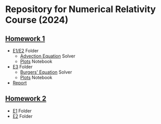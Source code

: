 # Repository for Numerical Relativity Course (2024)

## [Homework 1](https://github.com/F3Solid/numerical_relativity_bicocca_2024_exercises/blob/main/Homework_1/Numerical_Relativity_2024_exercise_01.pdf)
+ [E1/E2](https://github.com/F3Solid/numerical_relativity_bicocca_2024_exercises/tree/main/Homework_1/E1_E2) Folder
  + [Advection Equation](https://github.com/F3Solid/numerical_relativity_bicocca_2024_exercises/blob/main/Homework_1/E1_E2/Advection_Equation.ipynb) Solver
  + [Plots](https://github.com/F3Solid/numerical_relativity_bicocca_2024_exercises/blob/main/Homework_1/E1_E2/Plots.ipynb) Notebook
+ [E3](https://github.com/F3Solid/numerical_relativity_bicocca_2024_exercises/tree/main/Homework_1/E3) Folder
  + [Burgers' Equation](https://github.com/F3Solid/numerical_relativity_bicocca_2024_exercises/blob/main/Homework_1/E3/Burgers_Equation.ipynb) Solver
  + [Plots](https://github.com/F3Solid/numerical_relativity_bicocca_2024_exercises/blob/main/Homework_1/E3/Plots.ipynb) Notebook
+ [Report](https://github.com/F3Solid/numerical_relativity_bicocca_2024_exercises/blob/main/Homework_1/Report/Report_1.pdf)
 
## [Homework 2](https://github.com/F3Solid/numerical_relativity_bicocca_2024_exercises/blob/main/Homework_2/Numerical_Relativity_2024_exercise_02.pdf)
+ [E1](https://github.com/F3Solid/numerical_relativity_bicocca_2024_exercises/tree/main/Homework_2/E1) Folder
+ [E2](https://github.com/F3Solid/numerical_relativity_bicocca_2024_exercises/tree/main/Homework_2/E2) Folder
